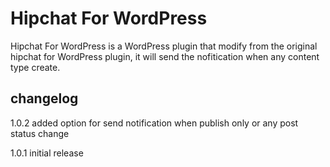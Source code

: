 Hipchat For WordPress
===========================

Hipchat For WordPress is a WordPress plugin that modify from the original hipchat for WordPress plugin, it will send the nofitication when any content type create.


changelog
---------
1.0.2 added option for send notification when publish only or any post status change

1.0.1 initial release
